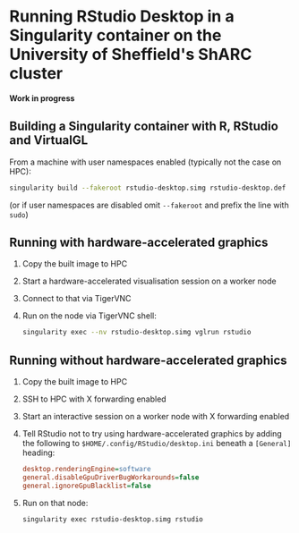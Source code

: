 # Running RStudio Desktop in a Singularity container on the University of Sheffield's ShARC cluster

**Work in progress**

## Building a Singularity container with R, RStudio and VirtualGL

From a machine with user namespaces enabled (typically not the case on HPC):

```sh
singularity build --fakeroot rstudio-desktop.simg rstudio-desktop.def
```

(or if user namespaces are disabled omit `--fakeroot` and prefix the line with `sudo`)

## Running with hardware-accelerated graphics

 1. Copy the built image to HPC
 1. Start a hardware-accelerated visualisation session on a worker node
 1. Connect to that via TigerVNC
 1. Run on the node via TigerVNC shell: 

    ```sh
    singularity exec --nv rstudio-desktop.simg vglrun rstudio
    ```

## Running without hardware-accelerated graphics

 1. Copy the built image to HPC
 1. SSH to HPC with X forwarding enabled
 1. Start an interactive session on a worker node with X forwarding enabled
 1. Tell RStudio not to try using hardware-accelerated graphics by adding the following to `$HOME/.config/RStudio/desktop.ini` beneath a `[General]` heading:

    ```ini
    desktop.renderingEngine=software
    general.disableGpuDriverBugWorkarounds=false
    general.ignoreGpuBlacklist=false
    ```
    
 1. Run on that node: 

    ```sh
    singularity exec rstudio-desktop.simg rstudio
    ```
